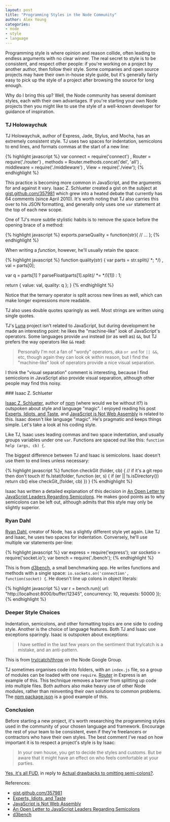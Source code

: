 ```yaml
---
layout: post
title: "Programming Styles in the Node Community"
author: Alex Young
categories: 
- node
- style
- language
---
```


Programming style is where opinion and reason collide, often leading to endless arguments with no clear winner.  The real secret to style is to be consistent, and respect other people: if you're working on a project by another author, then follow their style.  Some companies and open source projects may have their own in-house style guide, but it's generally fairly easy to pick up the style of a project after browsing the source for long enough.

Why do I bring this up?  Well, the Node community has several dominant styles, each with their own advantages.  If you're starting your own Node projects then you might like to use the style of a well-known developer for guidance of inspiration.

### TJ Holowaychuk

TJ Holowaychuk, author of Express, Jade, Stylus, and Mocha, has an extremely consistent style.  TJ uses two spaces for indentation, semicolons to end lines, and formats commas at the start of a new line:

{% highlight javascript %}
var connect = require('connect')
  , Router = require('./router')
  , methods = Router.methods.concat('del', 'all')
  , middleware = require('./middleware')
  , View = require('./view');
{% endhighlight %}

This practice is becoming more common in JavaScript, and the arguments for and against it vary.  Isaac Z. Schlueter created a gist on the subject at [gist.github.com/357981](https://gist.github.com/357981) which grew into a heated debate that currently has 64 comments (since April 2010).  It's worth noting that TJ also carries this over to his JSON formatting, and generally only uses one `var` statement at the top of each new scope.

One of TJ's more subtle stylistic habits is to remove the space before the opening brace of a method:

{% highlight javascript %}
exports.parseQuality = function(str){
  // ...
};
{% endhighlight %}

When writing a _function_, however, he'll usually retain the space:

{% highlight javascript %}
function quality(str) {
  var parts = str.split(/ *; */)
    , val = parts[0];

  var q = parts[1]
    ? parseFloat(parts[1].split(/ *= */)[1])
    : 1;

  return { value: val, quality: q };
}
{% endhighlight %}

Notice that the ternary operator is split across new lines as well, which can make longer expressions more readable.

TJ also uses double quotes sparingly as well.  Most strings are written using single quotes.

TJ's [Luna](https://github.com/visionmedia/luna) project isn't related to JavaScript, but during development he made an interesting point: he likes the "machine-like" look of JavaScript's operators.  Some languages provide `and` instead (or as well as) `&&`, but TJ prefers the way operators like `&&` read:

> Personally I'm not a fan of "wordy" operators, aka `or and` for `|| &&`, etc, though again they can look ok within reason, but I find the "machine-like" look of operators provide a nice visual separation.

I think the "visual separation" comment is interesting, because I find semicolons in JavaScript also provide visual separation, although other people may find this noisy.

### Isaac Z. Schlueter

[Isaac Z. Schlueter](http://blog.izs.me/), author of [npm](http://npmjs.org/) (where would we be without it?) is outspoken about style and language "magic".  I enjoyed reading his post [Experts, Idiots, and Taste](http://blog.izs.me/page/6), and [JavaScript is Not Web Assembly](http://blog.izs.me/page/10) is related to this.  Isaac doesn't like language "magic".  He's pragmatic and keeps things simple.  Let's take a look at his coding style.

Like TJ, Isaac uses leading commas and two space indentation, and usually groups variables under one `var`.  Functions are spaced out like this: `function help (args, cb) {`.  

The biggest difference between TJ and Isaac is semicolons.  Isaac doesn't use them to end lines unless necessary:

{% highlight javascript %}
function checkGit (folder, cb) {
  // if it's a git repo then don't touch it!
  fs.lstat(folder, function (er, s) {
    if (er || !s.isDirectory()) return cb()
    else checkGit_(folder, cb)
  })
}
{% endhighlight %}

Isaac has written a detailed explanation of this decision in [An Open Letter to JavaScript Leaders Regarding Semicolons](http://blog.izs.me/post/2353458699/an-open-letter-to-javascript-leaders-regarding).  He makes good points as to why semicolons can be left out, although admits that this style may only be slightly superior.

### Ryan Dahl

[Ryan Dahl](http://tinyclouds.org/), creator of Node, has a slightly different style yet again.  Like TJ and Isaac, he uses two spaces for indentation.  Conversely, he'll use multiple var statements per-line:

{% highlight javascript %}
var express = require('express');
var socketio = require('socket.io');
var bench = require('./bench');
{% endhighlight %}

This is from [d3bench](https://github.com/ry/d3bench/blob/master/server.js), a small benchmarking app.  He writes functions and methods with a single space: `io.sockets.on('connection', function(socket) {`.  He doesn't line up colons in object literals:

{% highlight javascript %}
var r = bench.run({
  url: "http://localhost:8000/buffer/12345",
  concurrency: 10,
  requests: 50000
});
{% endhighlight %}

### Deeper Style Choices

Indentation, semicolons, and other formatting topics are one side to coding style.  Another is the choice of language features.  Both TJ and Isaac use exceptions sparingly.  Isaac is outspoken about exceptions:

> I have settled in the last few years on the sentiment that try/catch is a mistake, and an anti-pattern.

This is from [try/catch/throw](http://groups.google.com/group/nodejs/msg/6bbf436e5ff2a6e5) on the Node Google Group.

TJ sometimes organises code into folders, with an `index.js` file, so a group of modules can be loaded with one `require`.  [Router](https://github.com/visionmedia/express/tree/master/lib/router) in Express is an example of this.  This technique removes a barrier from splitting up code into multiple files.  Both authors also make heavy use of other Node modules, rather than reinventing their own solutions to common problems.  The [npm package.json](https://github.com/isaacs/npm/blob/master/package.json) is a good example of this. 

### Conclusion

Before starting a new project, it's worth researching the programming styles used in the community of your chosen language and framework.  Encourage the rest of your team to be consistent, even if they're freelancers or contractors who have their own styles.  The best comment I've read on how important it is to respect a project's style is by Isaac:

> In your own house, you get to decide the styles and customs.  But be
> aware that it might have an effect on who feels comfortable at your
> parties. 

[Yes, it's all FUD](http://groups.google.com/group/nodejs/msg/428220ab8cd199d2), in reply to [Actual drawbacks to omitting semi-colons?](http://groups.google.com/group/nodejs/browse_thread/thread/3166a2bd54e2acf6/428220ab8cd199d2).

References:

* [gist.github.com/357981](https://gist.github.com/357981) 
* [Experts, Idiots, and Taste](http://blog.izs.me/page/6)
* [JavaScript is Not Web Assembly](http://blog.izs.me/page/10) 
* [An Open Letter to JavaScript Leaders Regarding Semicolons](http://blog.izs.me/post/2353458699/an-open-letter-to-javascript-leaders-regarding)
* [d3bench](https://github.com/ry/d3bench/blob/master/server.js)
